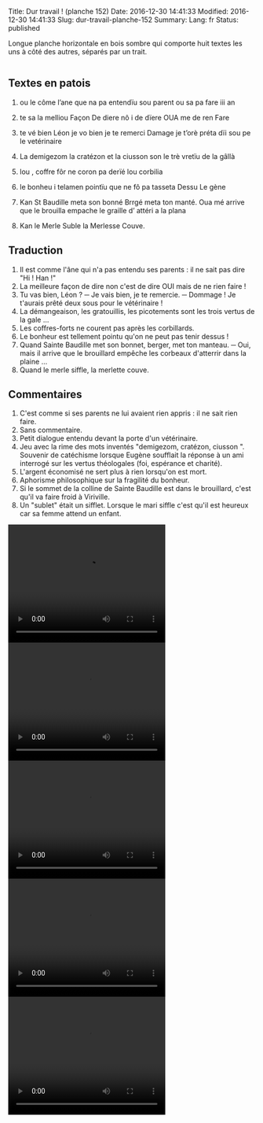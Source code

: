 Title: Dur travail ! (planche 152)
Date: 2016-12-30 14:41:33
Modified: 2016-12-30 14:41:33
Slug: dur-travail-planche-152
Summary: 
Lang: fr
Status: published

Longue planche horizontale en bois sombre qui comporte huit textes les uns à côté des autres, séparés par un trait.

<figure class="image-block" style="float: center;">
  <img alt="" src="{static}/images/planche_152-2.png">
  <figcaption style="max-width: 830px"></figcaption>
</figure>

## Textes en patois
1.	ou  le  côme  l’ane  que  na  pa  entendïu  sou  parent  ou  sa  pa  fare  iii an

2.	te  sa  la  melliou  Façon  De  diere  nô  i  de  dïere  OUA  me  de  ren  Fare

3.	te  vé  bien  Léon  je  vo  bien  je  te  remerci  Damage  je  t’orè  préta  dïi  sou  pe  le  vetérinaire

4.	La  demigezom  la  cratézon  et  la  ciusson  son  le  trè  vretïu  de  la  gâllà

5.	lou , coffre fôr  ne  coron  pa  derïé  lou  corbilia

6.	le  bonheu  i  telamen  pointïu  que  ne  fô  pa  tasseta  Dessu  			 Le  gène

7.	Kan  St Baudille  meta  son  bonné  Brrgé  meta  ton  manté. Oua  mé  arrive  que  le  brouilla  empache  le  graille  d’ attéri  a  la  plana

8.	Kan  le  Merle  Suble  la  Merlesse  Couve.

## Traduction
1.	Il est comme l'âne qui n'a pas entendu ses parents : il ne sait pas dire "Hi ! Han !"
2.	La meilleure façon de dire non c'est de dire OUI mais de ne rien faire !
3.	Tu vas bien, Léon ?
─  Je vais bien, je te remercie.
─  Dommage !  Je t'aurais prêté deux sous pour le vétérinaire !
4.	La démangeaison, les gratouillis,  les picotements sont les trois vertus de la gale ...
5.	Les coffres-forts ne courent pas après les corbillards.
6.	Le bonheur est tellement pointu qu'on ne peut pas tenir dessus !
7.	Quand Sainte Baudille met son bonnet, berger, met ton manteau.
─  Oui, mais il arrive que le brouillard empêche les corbeaux d'atterrir dans la plaine ...
8.	Quand le merle siffle, la merlette couve.

## Commentaires
1.	C'est comme si ses parents ne lui avaient rien appris : il ne sait rien faire.
2.	Sans commentaire.
3.	Petit dialogue entendu devant la porte d'un vétérinaire.
4.	Jeu avec la rime des mots  inventés "demigezom,  cratézon, ciusson ". Souvenir de catéchisme lorsque Eugène soufflait la réponse à un ami interrogé sur les vertus théologales (foi, espérance et charité).
5.	L'argent économisé ne sert plus à rien lorsqu'on est mort.
6.	Aphorisme philosophique sur la fragilité du bonheur.
7.	Si le sommet de la colline de Sainte Baudille est dans le brouillard, c'est qu'il va faire froid à Viriville.
8.	Un "sublet" était  un sifflet. Lorsque le mari siffle c'est qu'il est heureux car sa femme attend un enfant.



<video width="320" height="240" controls>
  <source src="https://d1njpgd0ygatdn.cloudfront.net/video_152t1_et_t2.mp4" type="video/mp4">
</video>

<video width="320" height="240" controls>
  <source src="https://d1njpgd0ygatdn.cloudfront.net/video_152t3_et_t4.mp4" type="video/mp4">
</video>

<video width="320" height="240" controls>
  <source src="https://d1njpgd0ygatdn.cloudfront.net/video_152t5_et_t6.mp4" type="video/mp4">
</video>

<video width="320" height="240" controls>
  <source src="https://d1njpgd0ygatdn.cloudfront.net/video_152t7.mp4" type="video/mp4">
</video>

<video width="320" height="240" controls>
  <source src="https://d1njpgd0ygatdn.cloudfront.net/video_152t8_.mp4" type="video/mp4">
</video>
